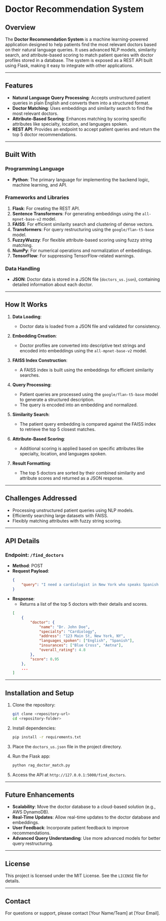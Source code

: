 # Doctor Recommendation System

## Overview
The **Doctor Recommendation System** is a machine learning-powered application designed to help patients find the most relevant doctors based on their natural language queries. It uses advanced NLP models, similarity search, and attribute-based scoring to match patient queries with doctor profiles stored in a database. The system is exposed as a REST API built using Flask, making it easy to integrate with other applications.

---

## Features
- **Natural Language Query Processing**: Accepts unstructured patient queries in plain English and converts them into a structured format.
- **Doctor Matching**: Uses embeddings and similarity search to find the most relevant doctors.
- **Attribute-Based Scoring**: Enhances matching by scoring specific attributes like specialty, location, and languages spoken.
- **REST API**: Provides an endpoint to accept patient queries and return the top 5 doctor recommendations.

---

## Built With
### **Programming Language**
- **Python**: The primary language for implementing the backend logic, machine learning, and API.

### **Frameworks and Libraries**
1. **Flask**: For creating the REST API.
2. **Sentence Transformers**: For generating embeddings using the `all-mpnet-base-v2` model.
3. **FAISS**: For efficient similarity search and clustering of dense vectors.
4. **Transformers**: For query restructuring using the `google/flan-t5-base` model.
5. **FuzzyWuzzy**: For flexible attribute-based scoring using fuzzy string matching.
6. **NumPy**: For numerical operations and normalization of embeddings.
7. **TensorFlow**: For suppressing TensorFlow-related warnings.

### **Data Handling**
- **JSON**: Doctor data is stored in a JSON file (`doctors_us.json`), containing detailed information about each doctor.

---

## How It Works
1. **Data Loading**:
   - Doctor data is loaded from a JSON file and validated for consistency.

2. **Embedding Creation**:
   - Doctor profiles are converted into descriptive text strings and encoded into embeddings using the `all-mpnet-base-v2` model.

3. **FAISS Index Construction**:
   - A FAISS index is built using the embeddings for efficient similarity searches.

4. **Query Processing**:
   - Patient queries are processed using the `google/flan-t5-base` model to generate a structured description.
   - The query is encoded into an embedding and normalized.

5. **Similarity Search**:
   - The patient query embedding is compared against the FAISS index to retrieve the top 5 closest matches.

6. **Attribute-Based Scoring**:
   - Additional scoring is applied based on specific attributes like specialty, location, and languages spoken.

7. **Result Formatting**:
   - The top 5 doctors are sorted by their combined similarity and attribute scores and returned as a JSON response.

---

## Challenges Addressed
- Processing unstructured patient queries using NLP models.
- Efficiently searching large datasets with FAISS.
- Flexibly matching attributes with fuzzy string scoring.

---

## API Details
### **Endpoint**: `/find_doctors`
- **Method**: POST
- **Request Payload**:
  ```json
  {
      "query": "I need a cardiologist in New York who speaks Spanish and accepts Blue Cross insurance."
  }
  ```
- **Response**:
  - Returns a list of the top 5 doctors with their details and scores.
  ```json
  [
      {
          "doctor": {
              "name": "Dr. John Doe",
              "specialty": "Cardiology",
              "address": "123 Main St, New York, NY",
              "languages_spoken": ["English", "Spanish"],
              "insurances": ["Blue Cross", "Aetna"],
              "overall_rating": 4.8
          },
          "score": 0.95
      },
      ...
  ]
  ```

---

## Installation and Setup
1. Clone the repository:
   ```bash
   git clone <repository-url>
   cd <repository-folder>
   ```

2. Install dependencies:
   ```bash
   pip install -r requirements.txt
   ```

3. Place the `doctors_us.json` file in the project directory.

4. Run the Flask app:
   ```bash
   python rag_doctor_match.py
   ```

5. Access the API at `http://127.0.0.1:5000/find_doctors`.

---

## Future Enhancements
- **Scalability**: Move the doctor database to a cloud-based solution (e.g., AWS DynamoDB).
- **Real-Time Updates**: Allow real-time updates to the doctor database and embeddings.
- **User Feedback**: Incorporate patient feedback to improve recommendations.
- **Advanced Query Understanding**: Use more advanced models for better query restructuring.

---

## License
This project is licensed under the MIT License. See the `LICENSE` file for details.

---

## Contact
For questions or support, please contact [Your Name/Team] at [Your Email].
